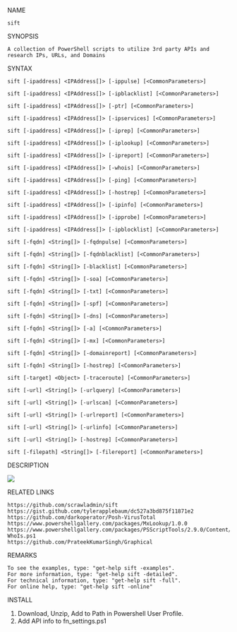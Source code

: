 NAME
    
    sift

SYNOPSIS
    
    A collection of PowerShell scripts to utilize 3rd party APIs and research IPs, URLs, and Domains


SYNTAX
    
    sift [-ipaddress] <IPAddress[]> [-ippulse] [<CommonParameters>]

    sift [-ipaddress] <IPAddress[]> [-ipblacklist] [<CommonParameters>]

    sift [-ipaddress] <IPAddress[]> [-ptr] [<CommonParameters>]

    sift [-ipaddress] <IPAddress[]> [-ipservices] [<CommonParameters>]

    sift [-ipaddress] <IPAddress[]> [-iprep] [<CommonParameters>]

    sift [-ipaddress] <IPAddress[]> [-iplookup] [<CommonParameters>]

    sift [-ipaddress] <IPAddress[]> [-ipreport] [<CommonParameters>]

    sift [-ipaddress] <IPAddress[]> [-whois] [<CommonParameters>]

    sift [-ipaddress] <IPAddress[]> [-ping] [<CommonParameters>]

    sift [-ipaddress] <IPAddress[]> [-hostrep] [<CommonParameters>]

    sift [-ipaddress] <IPAddress[]> [-ipinfo] [<CommonParameters>]

    sift [-ipaddress] <IPAddress[]> [-ipprobe] [<CommonParameters>]

    sift [-ipaddress] <IPAddress[]> [-ipblocklist] [<CommonParameters>]

    sift [-fqdn] <String[]> [-fqdnpulse] [<CommonParameters>]

    sift [-fqdn] <String[]> [-fqdnblacklist] [<CommonParameters>]

    sift [-fqdn] <String[]> [-blacklist] [<CommonParameters>]

    sift [-fqdn] <String[]> [-soa] [<CommonParameters>]

    sift [-fqdn] <String[]> [-txt] [<CommonParameters>]

    sift [-fqdn] <String[]> [-spf] [<CommonParameters>]

    sift [-fqdn] <String[]> [-dns] [<CommonParameters>]

    sift [-fqdn] <String[]> [-a] [<CommonParameters>]

    sift [-fqdn] <String[]> [-mx] [<CommonParameters>]

    sift [-fqdn] <String[]> [-domainreport] [<CommonParameters>]

    sift [-fqdn] <String[]> [-hostrep] [<CommonParameters>]

    sift [-target] <Object> [-traceroute] [<CommonParameters>]

    sift [-url] <String[]> [-urlquery] [<CommonParameters>]

    sift [-url] <String[]> [-urlscan] [<CommonParameters>]

    sift [-url] <String[]> [-urlreport] [<CommonParameters>]

    sift [-url] <String[]> [-urlinfo] [<CommonParameters>]

    sift [-url] <String[]> [-hostrep] [<CommonParameters>]

    sift [-filepath] <String[]> [-filereport] [<CommonParameters>]


DESCRIPTION

![](https://github.com/scrawladmin/sift/blob/main/sift.gif)

RELATED LINKS
    
    https://github.com/scrawladmin/sift
    https://gist.github.com/tylerapplebaum/dc527a3bd875f11871e2
    https://github.com/darkoperator/Posh-VirusTotal
    https://www.powershellgallery.com/packages/MxLookup/1.0.0
    https://www.powershellgallery.com/packages/PSScriptTools/2.9.0/Content/functions%5CGet-WhoIs.ps1
    https://github.com/PrateekKumarSingh/Graphical


REMARKS
    
    To see the examples, type: "get-help sift -examples".
    For more information, type: "get-help sift -detailed".
    For technical information, type: "get-help sift -full".
    For online help, type: "get-help sift -online"
    
   
   
INSTALL   

   1. Download, Unzip, Add to Path in Powershell User Profile.
   2. Add API info to fn_settings.ps1





